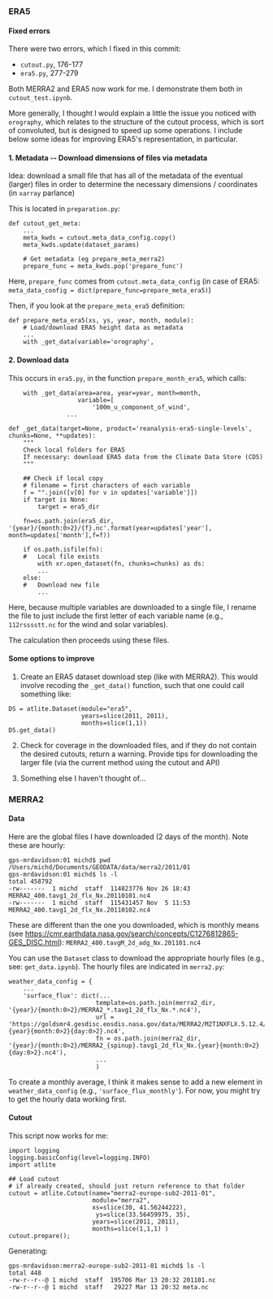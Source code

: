 



### ERA5

#### Fixed errors

There were two errors, which I fixed in this commit:
- `cutout.py`, 176-177
- `era5.py`, 277-279

Both MERRA2 and ERA5 now work for me. I demonstrate them both in `cutout_test.ipynb`.

More generally, I thought I would explain a little the issue you noticed with `orography`, which relates to the structure of the cutout process, which is sort of convoluted, but is designed to speed up some operations. I include below some ideas for improving ERA5's representation, in particular.

#### 1. Metadata -- Download dimensions of files via metadata

Idea: download a small file that has all of the metadata of the eventual (larger) files in order to determine the necessary dimensions / coordinates (in `xarray` parlance)

This is located in `preparation.py`:
```
def cutout_get_meta:
	...
	meta_kwds = cutout.meta_data_config.copy()
	meta_kwds.update(dataset_params)

	# Get metadata (eg prepare_meta_merra2)
	prepare_func = meta_kwds.pop('prepare_func')
```
Here, `prepare_func` comes from `cutout.meta_data_config`
(in case of ERA5: `meta_data_config = dict(prepare_func=prepare_meta_era5)`)

Then, if you look at the `prepare_meta_era5` definition:
```
def prepare_meta_era5(xs, ys, year, month, module):
	# Load/download ERA5 height data as metadata
	...
	with _get_data(variable='orography',
```

#### 2. Download data

This occurs in `era5.py`, in the function `prepare_month_era5`, which calls:
```
	with _get_data(area=area, year=year, month=month,
				   variable=[
					   '100m_u_component_of_wind',
				...
```


```
def _get_data(target=None, product='reanalysis-era5-single-levels', chunks=None, **updates):
	"""
	Check local folders for ERA5
	If necessary: download ERA5 data from the Climate Data Store (CDS)
	"""

	## Check if local copy
	# filename = first characters of each variable
	f = "".join([v[0] for v in updates['variable']])
	if target is None:
		target = era5_dir

	fn=os.path.join(era5_dir, '{year}/{month:0>2}/{f}.nc'.format(year=updates['year'], month=updates['month'],f=f))

	if os.path.isfile(fn):
	#	Local file exists
		with xr.open_dataset(fn, chunks=chunks) as ds:
		...
	else:
	#	Download new file
		...
```
Here, because multiple variables are downloaded to a single file, I rename the file to just include the first letter of each variable name (e.g., `112rsssstt.nc` for the wind and solar variables).

The calculation then proceeds using these files.

#### Some options to improve

1. Create an ERA5 dataset download step (like with MERRA2). This would involve recoding the `_get_data()` function, such that one could call something like:
```
DS = atlite.Dataset(module="era5",
					years=slice(2011, 2011),
					months=slice(1,1))
DS.get_data()
```

2. Check for coverage in the downloaded files, and if they do not contain the desired cutouts, return a warning. Provide tips for downloading the larger file (via the current method using the cutout and API)

3. Something else I haven't thought of...


### MERRA2

#### Data

Here are the global files I have downloaded (2 days of the month). Note these are hourly:
```
gps-mrdavidson:01 michd$ pwd
/Users/michd/Documents/GEODATA/data/merra2/2011/01
gps-mrdavidson:01 michd$ ls -l
total 458792
-rw-------  1 michd  staff  114823776 Nov 26 18:43 MERRA2_400.tavg1_2d_flx_Nx.20110101.nc4
-rw-------  1 michd  staff  115431457 Nov  5 11:53 MERRA2_400.tavg1_2d_flx_Nx.20110102.nc4
```

These are different than the one you downloaded, which is monthly means (see https://cmr.earthdata.nasa.gov/search/concepts/C1276812865-GES_DISC.html):
`MERRA2_400.tavgM_2d_adg_Nx.201101.nc4`

You can use the `Dataset` class to download the appropriate hourly files (e.g., see: `get_data.ipynb`). The hourly files are indicated in `merra2.py`:
```
weather_data_config = {
	...
	'surface_flux': dict(...
						template=os.path.join(merra2_dir, '{year}/{month:0>2}/MERRA2_*.tavg1_2d_flx_Nx.*.nc4'),
						url = 'https://goldsmr4.gesdisc.eosdis.nasa.gov/data/MERRA2/M2T1NXFLX.5.12.4/{year}/{month:0>2}/MERRA2_{spinup}.tavg1_2d_flx_Nx.{year}{month:0>2}{day:0>2}.nc4',
						fn = os.path.join(merra2_dir, '{year}/{month:0>2}/MERRA2_{spinup}.tavg1_2d_flx_Nx.{year}{month:0>2}{day:0>2}.nc4'),
						...
						)
```

To create a monthly average, I think it makes sense to add a new element in `weather_data_config` (e.g., `'surface_flux_monthly'`). For now, you might try to get the hourly data working first.

#### Cutout

This script now works for me:
```
import logging
logging.basicConfig(level=logging.INFO)
import atlite

## Load cutout
# if already created, should just return reference to that folder
cutout = atlite.Cutout(name="merra2-europe-sub2-2011-01",
                       module="merra2",
                       xs=slice(30, 41.56244222),
                        ys=slice(33.56459975, 35),
                       years=slice(2011, 2011),
                       months=slice(1,1,1) )
cutout.prepare();
```

Generating:
```
gps-mrdavidson:merra2-europe-sub2-2011-01 michd$ ls -l
total 448
-rw-r--r--@ 1 michd  staff  195706 Mar 13 20:32 201101.nc
-rw-r--r--@ 1 michd  staff   29227 Mar 13 20:32 meta.nc
```


